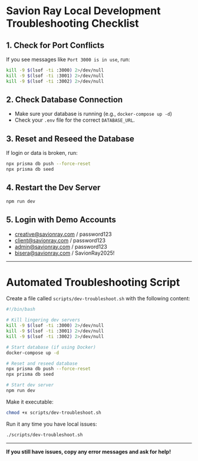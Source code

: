 # Savion Ray Local Development Troubleshooting Checklist

## 1. **Check for Port Conflicts**
If you see messages like `Port 3000 is in use`, run:

```sh
kill -9 $(lsof -ti :3000) 2>/dev/null
kill -9 $(lsof -ti :3001) 2>/dev/null
kill -9 $(lsof -ti :3002) 2>/dev/null
```

## 2. **Check Database Connection**
- Make sure your database is running (e.g., `docker-compose up -d`)
- Check your `.env` file for the correct `DATABASE_URL`.

## 3. **Reset and Reseed the Database**
If login or data is broken, run:

```sh
npx prisma db push --force-reset
npx prisma db seed
```

## 4. **Restart the Dev Server**
```sh
npm run dev
```

## 5. **Login with Demo Accounts**
- creative@savionray.com / password123
- client@savionray.com / password123
- admin@savionray.com / password123
- bisera@savionray.com / SavionRay2025!

---

# Automated Troubleshooting Script

Create a file called `scripts/dev-troubleshoot.sh` with the following content:

```sh
#!/bin/bash

# Kill lingering dev servers
kill -9 $(lsof -ti :3000) 2>/dev/null
kill -9 $(lsof -ti :3001) 2>/dev/null
kill -9 $(lsof -ti :3002) 2>/dev/null

# Start database (if using Docker)
docker-compose up -d

# Reset and reseed database
npx prisma db push --force-reset
npx prisma db seed

# Start dev server
npm run dev
```

Make it executable:
```sh
chmod +x scripts/dev-troubleshoot.sh
```

Run it any time you have local issues:
```sh
./scripts/dev-troubleshoot.sh
```

---

**If you still have issues, copy any error messages and ask for help!** 